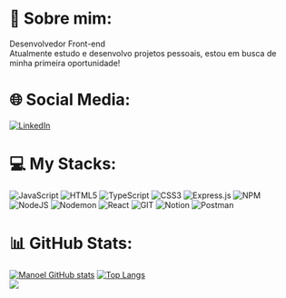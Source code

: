 <h1>💫 Sobre mim:</h1>
  Desenvolvedor Front-end <br>
  Atualmente estudo e desenvolvo projetos pessoais, estou em busca de minha primeira oportunidade!

  # 🌐 Social Media:

  <a href="https://www.linkedin.com/in/manoel-bruno-dev">
  <img src="https://img.shields.io/badge/LinkedIn-0077B5?style=for-the-badge&logo=linkedin&logoColor=white" alt="LinkedIn"></a>

# 💻 My Stacks:
![JavaScript](https://img.shields.io/badge/javascript-%23323330.svg?style=flat&logo=javascript&logoColor=%23F7DF1E) ![HTML5](https://img.shields.io/badge/html5-%23E34F26.svg?style=flat&logo=html5&logoColor=white) ![TypeScript](https://img.shields.io/badge/typescript-%23007ACC.svg?style=flat&logo=typescript&logoColor=white) ![CSS3](https://img.shields.io/badge/css3-%231572B6.svg?style=flat&logo=css3&logoColor=white)  ![Express.js](https://img.shields.io/badge/express.js-%23404d59.svg?style=flat&logo=express&logoColor=%2361DAFB) ![NPM](https://img.shields.io/badge/NPM-%23CB3837.svg?style=flat&logo=npm&logoColor=white) ![NodeJS](https://img.shields.io/badge/node.js-6DA55F?style=flat&logo=node.js&logoColor=white) ![Nodemon](https://img.shields.io/badge/NODEMON-%23323330.svg?style=flat&logo=nodemon&logoColor=%BBDEAD) ![React](https://img.shields.io/badge/react-%2320232a.svg?style=flat&logo=react&logoColor=%2361DAFB)   ![GIT](https://img.shields.io/badge/Git-fc6d26?style=flat&logo=git&logoColor=white)  ![Notion](https://img.shields.io/badge/Notion-%23000000.svg?style=flat&logo=notion&logoColor=white) ![Postman](https://img.shields.io/badge/Postman-FF6C37?style=flat&logo=postman&logoColor=white)


# 📊 GitHub Stats:

[![Manoel GitHub stats](https://github-readme-stats.vercel.app/api?username=Bruhnodev17)](https://github.com/anuraghazra/github-readme-stats)  [![Top Langs](https://github-readme-stats.vercel.app/api/top-langs/?username=Bruhnodev17&layout=pie)](https://github.com/anuraghazra/github-readme-stats) <br>
![](https://komarev.com/ghpvc/?username=Bruhnodev17)

  



